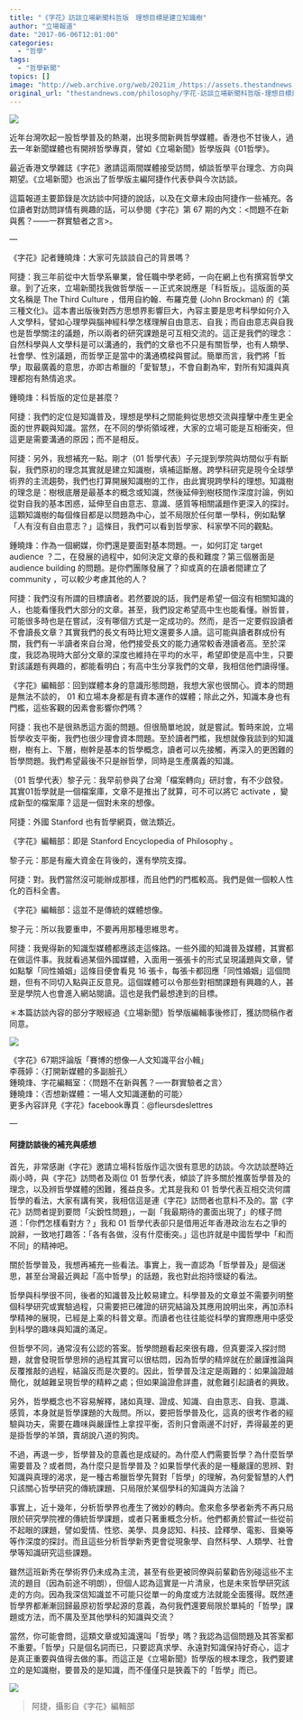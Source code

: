 ```yaml
---
title: "《字花》訪談立場新聞科哲版　理想目標是建立知識樹"
author: "立場報道"
date: "2017-06-06T12:01:00"
categories:
  - "哲學"
tags:
  - "哲學新聞"
topics: []
image: "http://web.archive.org/web/2021im_/https://assets.thestandnews.com/media/photos/cosmos-02_TNehP.png"
original_url: "thestandnews.com/philosophy/字花-訪談立場新聞科哲版-理想目標是建立知識樹"
---
```

![](http://web.archive.org/web/2021im_/https://assets.thestandnews.com/media/photos/cosmos-02_TNehP.png)

近年台灣吹起一股哲學普及的熱潮，出現多間新興哲學媒體。香港也不甘後人，過去一年新聞媒體也有開辨哲學專頁，譬如《立場新聞》哲學版與《01哲學》。

最近香港文學雜誌《字花》邀請這兩間媒體接受訪問，傾談哲學平台理念、方向與期望。《立場新聞》也派出了哲學版主編阿捷作代表參與今次訪談。

這篇報道主要節錄是次訪談中阿捷的說話，以及在文章末段由阿捷作一些補充。各位讀者對訪問詳情有興趣的話，可以參閱《字花》第 67 期的內文：<問題不在新與舊？――一群實驗者之言>。

—

《字花》記者鍾曉烽：大家可先談談自己的背景嗎？

阿捷：我三年前從中大哲學系畢業，曾任職中學老師，一向在網上也有撰寫哲學文章。到了近來，立場新聞找我做哲學版－－正式來說應是「科哲版」。這版面的英文名稱是 The Third Culture ，借用自約翰．布羅克曼 (John Brockman) 的《第三種文化》。這本書出版後對西方思想界影響巨大，內容主要是思考科學如何介入人文學科，譬如心理學與腦神經科學怎樣理解自由意志、自我；而自由意志與自我也是哲學關注的議題，所以兩者的研究課題是可互相交流的。這正是我們的理念：自然科學與人文學科是可以溝通的，我們的文章也不只是有關哲學，也有人類學、社會學、性別議題，而哲學正是當中的溝通橋樑與嘗試。簡單而言，我們將「哲學」取最廣義的意思，亦即古希臘的「愛智慧」，不會自劃為牢，對所有知識與真理都抱有熱情追求。

鍾曉烽：科哲版的定位是甚麼？

阿捷：我們的定位是知識普及，理想是學科之間能夠從思想交流與撞擊中產生更全面的世界觀與知識。當然，在不同的學術領域裡，大家的立場可能是互相衝突，但這更是需要溝通的原因；而不是相反。

阿捷：另外，我想補充一點。剛才（01 哲學代表）子元提到學院與坊間似乎有斷裂，我們原初的理念其實就是建立知識樹，填補這斷層。跨學科研究是現今全球學術界的主流趨勢，我們也打算開展知識樹的工作，由此實現跨學科的理想。知識樹的理念是：樹根底層是最基本的概念或知識，然後延伸到樹枝間作深度討論，例如從對自我的基本困惑，延伸至自由意志、意識、感質等相關議題作更深入的探討。這顆知識樹的每個條目都是以問題為中心，並不局限於任何單一學科，例如點擊「人有沒有自由意志？」這條目，我們可以看到哲學家、科家學不同的觀點。

鍾曉烽：作為一個網媒，你們還是要面對基本問題。一，如何訂定 target audience ？二，在發展的過程中，如何決定文章的長和難度？第三個層面是 audience building 的問題。是你們團隊發展了？抑或真的在讀者間建立了 community ，可以較少考慮其他的人？

阿捷：我們沒有所謂的目標讀者。若然要說的話，我們是希望一個沒有相關知識的人，也能看懂我們大部分的文章。甚至，我們設定希望高中生也能看懂。辦哲普，可能很多時也是在嘗試，沒有哪個方式是一定成功的。然而，是否一定要假設讀者不會讀長文章？其實我們的長文有時比短文還要多人讀。這可能與讀者群成份有關，我們有一半讀者來自台灣，他們接受長文的能力通常較香港讀者高。至於深度，我認為現時大部分文章的深度也維持在平均的水平，希望即使是高中生，只要對該議題有興趣的，都能看明白；有高中生分享我們的文章，我相信他們讀得懂。

《字花》編輯部：回到媒體本身的意識形態問題，我想大家也很關心。資本的問題是無法不談的， 01 和立場本身都是有資本運作的媒體；除此之外，知識本身也有門檻，這些客觀的因素會影響你們嗎？

阿捷：我也不是很熟悉這方面的問題。但很簡單地說，就是嘗試。暫時來說，立場哲學收支平衡，我們也很少理會資本問題。至於讀者門檻，我想就像我談到的知識樹，樹有上、下層，樹幹是基本的哲學概念，讀者可以先接觸，再深入的更困難的哲學問題。我們希望最後不只是辦哲學，同時是生產廣義的知識。

（01 哲學代表）黎子元：我早前參與了台灣「檔案轉向」研討會，有不少啟發。其實01哲學就是一個檔案庫，文章不是推出了就算，可不可以將它 activate ，變成新型的檔案庫？這是一個對未來的想像。

阿捷：外國 Stanford 也有哲學網頁，做法類近。

《字花》編輯部：即是 Stanford Encyclopedia of Philosophy 。

黎子元：那是有龐大資金在背後的，還有學院支撐。

阿捷：對。我們當然沒可能辦成那樣，而且他們的門檻較高。我們是做一個較人性化的百科全書。

《字花》編輯部：這並不是傳統的媒體想像。

黎子元：所以我要重申，不要再用那種思維思考。

阿捷：我覺得新的知識型媒體都應該走這條路。一些外國的知識普及媒體，其實都在做這件事。我就看過某個外國媒體，入面用一張張卡的形式呈現議題與文章，譬如點撃「同性婚姻」這條目便會看見 16 張卡，每張卡都回應「同性婚姻」這個問題，但有不同切入點與正反意見。這個媒體可以令那些對相關課題有興趣的人，甚至是學院人也會進入網站閱讀。這也是我們最想達到的目標。

＊本篇訪談內容的部分字眼經過《立場新聞》哲學版編輯事後修訂，獲訪問稿作者同意。

![](http://web.archive.org/web/2021im_/https://assets.thestandnews.com/media/photos/18664689_1392491207485043_4191475961321473018_n_Lm3sA.jpg)

《字花》67期評論版「賽博的想像—人文知識平台小輯」   
李薇婷：〈打開新媒體的多副臉孔〉   
鍾曉烽、字花編輯室：〈問題不在新與舊？—一群實驗者之言〉   
鍾曉烽：〈否想新媒體：一場人文知識運動的可能〉   
更多內容詳見《字花》facebook專頁：@fleursdeslettres

—

#### **阿捷訪談後的補充與感想**

首先，非常感謝《字花》邀請立場科哲版作這次很有意思的訪談。今次訪談歷時近兩小時，與《字花》訪問者及兩位 01 哲學代表，傾談了許多關於推廣哲學普及的理念，以及辨哲學媒體的困難，獲益良多。尤其是我和 01 哲學代表互相交流何謂哲學的看法，大家有講有笑，我相信這是連《字花》訪問者也意料不及的。當《字花》訪問者提到要問「尖銳性問題」，一副「我最期待的畫面出現了」的樣子問道：「你們怎樣看對方？」我和 01 哲學代表卻只是借用近年香港政治左右之爭的說辭，一致地打趣答：「各有各做，沒有什麼衝突。」這也許就是中國哲學中「和而不同」的精神吧。

關於哲學普及，我想再補充一些看法。事實上，我一直認為「哲學普及」是個迷思，甚至台灣最近興起「高中哲學」的話題，我也對此抱持懷疑的看法。

哲學與科學很不同，後者的知識普及比較易建立。科學普及的文章並不需要列明整個科學研究或實驗過程，只需要把已確證的研究結論及其應用說明出來，再加添科學精神的展現，已經是上乘的科普文章。而讀者也往往能從科學的實際應用中感受到科學的趣味與知識的滿足。

但哲學不同，通常沒有公認的答案。哲學問題看起來很有趣，但真要深入探討問題，就會發現哲學思辨的過程其實可以很枯悶，因為哲學的精焠就在於嚴謹推論與反覆推敲的過程，結論反而是次要的。因此，哲學普及注定是兩難的：如果論證越簡化，就越難呈現哲學的精粹之處；但如果論證愈詳盡，就愈難引起讀者的興致。

另外，哲學概念也不容易解釋，諸如真理、證成、知識、自由意志、自我、意識、感質，本身就是哲學課題的大哉問。所以，要把哲學普及化，這真的很考作者的經驗與功夫，需要在趣味與嚴謹性上拿捏平衡，否則只會兩邊不討好，弄得最差的更是掛哲學的羊頭，賣胡說八道的狗肉。

不過，再退一步，哲學普及的意義也是成疑的。為什麼人們需要哲學？為什麼哲學需要普及？或者問，為什麼只是哲學普及？如果哲學代表的是一種嚴謹的思辨、對知識與真理的渴求，是一種古希臘哲學先賢對「哲學」的理解，為何愛智慧的人們只該關心哲學研究的傳統課題、只局限於某個學科的知識與方法論？

事實上，近十幾年，分析哲學界也產生了微妙的轉向。愈來愈多學者新秀不再只局限於研究學院裡的傳統哲學課題，或者只著重概念分析。他們都勇於嘗試一些從前不起眼的課題，譬如愛情、性慾、美學、具身認知、科技、詮釋學、電影、音樂等等作深度的探討。而且這些分析哲學新秀更會從現象學、自然科學、人類學、社會學等知識研究這些課題。

雖然這班新秀在學術界仍未成為主流，甚至有些更被同僚與前輩勸告別碰這些不主流的題目（因為前途不明朗），但個人認為這實是一片清泉，也是未來哲學研究該走的方向。因為我深信知識並不可能只從單一的角度或方法就能全面獲得。既然連哲學界都漸漸回歸最原初哲學起源的意義，為何我們還要局限於單純的「哲學」課題或方法，而不廣及至其他學科的知識與交流？

當然，你可能會問，這類文章或知識還叫「哲學」嗎？我認為這個問題及其答案都不重要。「哲學」只是個名詞而已，只要認真求學、永遠對知識保持好奇心，這才是真正重要與值得去做的事。而這正是《立場新聞》哲學版的根本理念，我們要建立的是知識樹，要普及的是知識，而不僅僅只是狹義下的「哲學」而已。

![](http://web.archive.org/web/2021im_/https://assets.thestandnews.com/media/photos/goMeirongTemp_mr1496687163631_OIKw0.jpg)
> 阿捷，攝影自《字花》編輯部